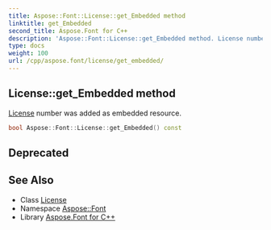 ```yaml
---
title: Aspose::Font::License::get_Embedded method
linktitle: get_Embedded
second_title: Aspose.Font for C++
description: 'Aspose::Font::License::get_Embedded method. License number was added as embedded resource in C++.'
type: docs
weight: 100
url: /cpp/aspose.font/license/get_embedded/
---
```

## License::get_Embedded method


[License](../) number was added as embedded resource.

```cpp
bool Aspose::Font::License::get_Embedded() const
```


## Deprecated


## See Also

* Class [License](../)
* Namespace [Aspose::Font](../../)
* Library [Aspose.Font for C++](../../../)
